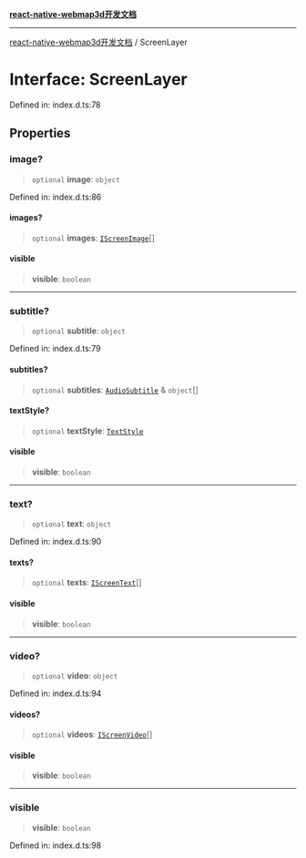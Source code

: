 [**react-native-webmap3d开发文档**](../README.md)

***

[react-native-webmap3d开发文档](../globals.md) / ScreenLayer

# Interface: ScreenLayer

Defined in: index.d.ts:78

## Properties

### image?

> `optional` **image**: `object`

Defined in: index.d.ts:86

#### images?

> `optional` **images**: [`IScreenImage`](IScreenImage.md)[]

#### visible

> **visible**: `boolean`

***

### subtitle?

> `optional` **subtitle**: `object`

Defined in: index.d.ts:79

#### subtitles?

> `optional` **subtitles**: [`AudioSubtitle`](AudioSubtitle.md) & `object`[]

#### textStyle?

> `optional` **textStyle**: [`TextStyle`](TextStyle.md)

#### visible

> **visible**: `boolean`

***

### text?

> `optional` **text**: `object`

Defined in: index.d.ts:90

#### texts?

> `optional` **texts**: [`IScreenText`](IScreenText.md)[]

#### visible

> **visible**: `boolean`

***

### video?

> `optional` **video**: `object`

Defined in: index.d.ts:94

#### videos?

> `optional` **videos**: [`IScreenVideo`](IScreenVideo.md)[]

#### visible

> **visible**: `boolean`

***

### visible

> **visible**: `boolean`

Defined in: index.d.ts:98

